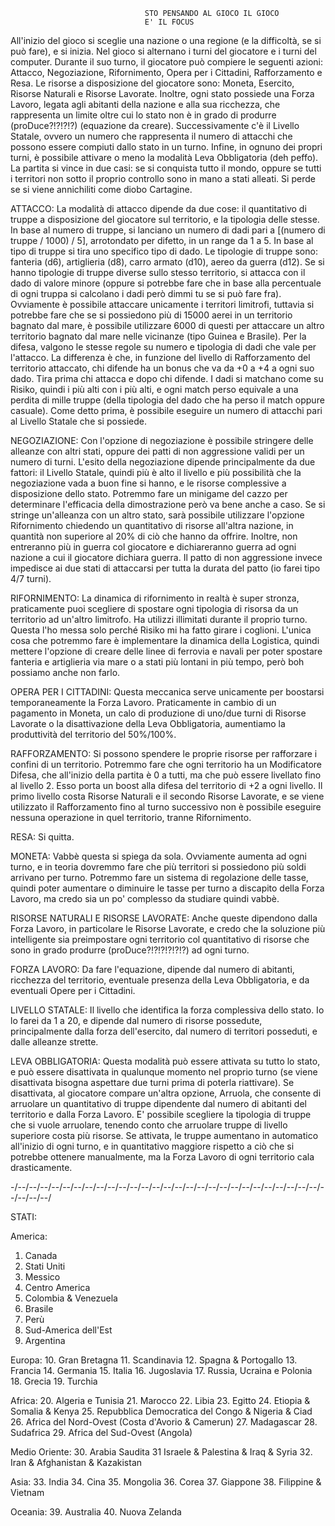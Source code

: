 			      			      STO PENSANDO AL GIOCO IL GIOCO
							      E' IL FOCUS

All'inizio del gioco si sceglie una nazione o una regione (e la difficoltà, se si può fare), e si inizia. Nel gioco si alternano i turni del giocatore e i turni del computer. Durante il suo turno, il giocatore può compiere le seguenti azioni: Attacco, Negoziazione, Rifornimento, Opera per i Cittadini, Rafforzamento e Resa. Le risorse a disposizione del giocatore sono: Moneta, Esercito, Risorse Naturali e Risorse Lavorate. Inoltre, ogni stato possiede una Forza Lavoro, legata agli abitanti della nazione e alla sua ricchezza, che rappresenta un limite oltre cui lo stato non è in grado di produrre (proDuce?!?!?!?) (equazione da creare). Successivamente c'è il Livello Statale, ovvero un numero che rappresenta il numero di attacchi che possono essere compiuti dallo stato in un turno. Infine, in ognuno dei propri turni, è possibile attivare o meno la modalità Leva Obbligatoria (deh peffo). La partita si vince in due casi: se si conquista tutto il mondo, oppure se tutti i territori non sotto il proprio controllo sono in mano a stati alleati. Si perde se si viene annichiliti come diobo Cartagine.

ATTACCO:
La modalità di attacco dipende da due cose: il quantitativo di truppe a disposizione del giocatore sul territorio, e la tipologia delle stesse. In base al numero di truppe, si lanciano un numero di dadi pari a [(numero di truppe / 1000) / 5], arrotondato per difetto, in un range da 1 a 5. In base al tipo di truppe si tira uno specifico tipo di dado. Le tipologie di truppe sono: fanteria (d6), artiglieria (d8), carro armato (d10), aereo da guerra (d12). Se si hanno tipologie di truppe diverse sullo stesso territorio, si attacca con il dado di valore minore (oppure si potrebbe fare che in base alla percentuale di ogni truppa si calcolano i dadi però dimmi tu se si può fare fra). Ovviamente è possibile attaccare unicamente i territori limitrofi, tuttavia si potrebbe fare che se si possiedono più di 15000 aerei in un territorio bagnato dal mare, è possibile utilizzare 6000 di questi per attaccare un altro territorio bagnato dal mare nelle vicinanze (tipo Guinea e Brasile). Per la difesa, valgono le stesse regole su numero e tipologia di dadi che vale per l'attacco. La differenza è che, in funzione del livello di Rafforzamento del territorio attaccato, chi difende ha un bonus che va da +0 a +4 a ogni suo dado. Tira prima chi attacca e dopo chi difende. I dadi si matchano come su Risiko, quindi i più alti con i più alti, e ogni match perso equivale a una perdita di mille truppe (della tipologia del dado che ha perso il match oppure casuale). Come detto prima, è possibile eseguire un numero di attacchi pari al Livello Statale che si possiede.

NEGOZIAZIONE: 
Con l'opzione di negoziazione è possibile stringere delle alleanze con altri stati, oppure dei patti di non aggressione validi per un numero di turni. L'esito della negoziazione dipende principalmente da due fattori: il Livello Statale, quindi più è alto il livello e più possibilità che la negoziazione vada a buon fine si hanno, e le risorse complessive a disposizione dello stato. Potremmo fare un minigame del cazzo per determinare l'efficacia della dimostrazione però va bene anche a caso. Se si stringe un'alleanza con un altro stato, sarà possibile utilizzare l'opzione Rifornimento chiedendo un quantitativo di risorse all'altra nazione, in quantità non superiore al 20% di ciò che hanno da offrire. Inoltre, non entreranno più in guerra col giocatore e dichiareranno guerra ad ogni nazione a cui il giocatore dichiara guerra. Il patto di non aggressione invece impedisce ai due stati di attaccarsi per tutta la durata del patto (io farei tipo 4/7 turni).

RIFORNIMENTO:
La dinamica di rifornimento in realtà è super stronza, praticamente puoi scegliere di spostare ogni tipologia di risorsa da un territorio ad un'altro limitrofo. Ha utilizzi illimitati durante il proprio turno. Questa l'ho messa solo perché Risiko mi ha fatto girare i coglioni. L'unica cosa che potremmo fare è implementare la dinamica della Logistica, quindi mettere l'opzione di creare delle linee di ferrovia e navali per poter spostare fanteria e artiglieria via mare o a stati più lontani in più tempo, però boh possiamo anche non farlo.

OPERA PER I CITTADINI:
Questa meccanica serve unicamente per boostarsi temporaneamente la Forza Lavoro. Praticamente in cambio di un pagamento in Moneta, un calo di produzione di uno/due turni di Risorse Lavorate o la disattivazione della Leva Obbligatoria, aumentiamo la produttività del territorio del 50%/100%.

RAFFORZAMENTO:
Si possono spendere le proprie risorse per rafforzare i confini di un territorio. Potremmo fare che ogni territorio ha un Modificatore Difesa, che all'inizio della partita è 0 a tutti, ma che può essere livellato fino al livello 2. Esso porta un boost alla difesa del territorio di +2 a ogni livello. Il primo livello costa Risorse Naturali e il secondo Risorse Lavorate, e se viene utilizzato il Rafforzamento fino al turno successivo non è possibile eseguire nessuna operazione in quel territorio, tranne Rifornimento.

RESA:
Si quitta.

MONETA:
Vabbè questa si spiega da sola. Ovviamente aumenta ad ogni turno, e in teoria dovremmo fare che più territori si possiedono più soldi arrivano per turno. Potremmo fare un sistema di regolazione delle tasse, quindi poter aumentare o diminuire le tasse per turno a discapito della Forza Lavoro, ma credo sia un po' complesso da studiare quindi vabbè.

RISORSE NATURALI E RISORSE LAVORATE:
Anche queste dipendono dalla Forza Lavoro, in particolare le Risorse Lavorate, e credo che la soluzione più intelligente sia preimpostare ogni territorio col quantitativo di risorse che sono in grado produrre (proDuce?!?!?!?!?!?) ad ogni turno.

FORZA LAVORO:
Da fare l'equazione, dipende dal numero di abitanti, ricchezza del territorio, eventuale presenza della Leva Obbligatoria, e da eventuali Opere per i Cittadini.

LIVELLO STATALE:
Il livello che identifica la forza complessiva dello stato. Io lo farei da 1 a 20, e dipende dal numero di risorse possedute, principalmente dalla forza dell'esercito, dal numero di territori posseduti, e dalle alleanze strette.

LEVA OBBLIGATORIA:
Questa modalità può essere attivata su tutto lo stato, e può essere disattivata in qualunque momento nel proprio turno (se viene disattivata bisogna aspettare due turni prima di poterla riattivare). Se disattivata, al giocatore compare un'altra opzione, Arruola, che consente di arruolare un quantitativo di truppe dipendente dal numero di abitanti del territorio e dalla Forza Lavoro. E' possibile scegliere la tipologia di truppe che si vuole arruolare, tenendo conto che arruolare truppe di livello superiore costa più risorse. Se attivata, le truppe aumentano in automatico all'inizio di ogni turno, e in quantitativo maggiore rispetto a ciò che si potrebbe ottenere manualmente, ma la Forza Lavoro di ogni territorio cala drasticamente.






\-/-\-/-\-/-\-/-\-/-\-/-\-/-\-/-\-/-\-/-\-/-\-/-\-/-\-/-\-/-\-/-\-/-\-/-\-/-\-/-\-/-\-/-\-/-\-/-\-/-\-/-\-/-\-/-\-/-\-/-\-/-\-/






STATI:

America:
1. Canada
2. Stati Uniti
3. Messico
4. Centro America
5. Colombia & Venezuela
6. Brasile
7. Perù
8. Sud-America dell'Est
9. Argentina

Europa:
10. Gran Bretagna
11. Scandinavia
12. Spagna & Portogallo
13. Francia
14. Germania
15. Italia
16. Jugoslavia
17. Russia, Ucraina e Polonia
18. Grecia 
19. Turchia

Africa:
20. Algeria e Tunisia
21. Marocco
22. Libia
23. Egitto
24. Etiopia & Somalia & Kenya
25. Repubblica Democratica del Congo & Nigeria & Ciad
26. Africa del Nord-Ovest (Costa d'Avorio & Camerun)
27. Madagascar
28. Sudafrica
29. Africa del Sud-Ovest (Angola)

Medio Oriente:
30. Arabia Saudita
31 Israele & Palestina & Iraq & Syria
32. Iran & Afghanistan & Kazakistan

Asia:
33. India
34. Cina
35. Mongolia
36. Corea
37. Giappone
38. Filippine & Vietnam

Oceania:
39. Australia
40. Nuova Zelanda
